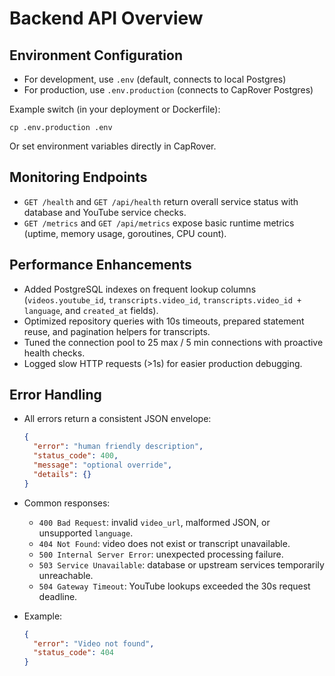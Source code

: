 # Backend API Overview

## Environment Configuration

- For development, use `.env` (default, connects to local Postgres)
- For production, use `.env.production` (connects to CapRover Postgres)

Example switch (in your deployment or Dockerfile):

```
cp .env.production .env
```

Or set environment variables directly in CapRover.

## Monitoring Endpoints

- `GET /health` and `GET /api/health` return overall service status with database and YouTube service checks.
- `GET /metrics` and `GET /api/metrics` expose basic runtime metrics (uptime, memory usage, goroutines, CPU count).

## Performance Enhancements

- Added PostgreSQL indexes on frequent lookup columns (`videos.youtube_id`, `transcripts.video_id`, `transcripts.video_id + language`, and `created_at` fields).
- Optimized repository queries with 10s timeouts, prepared statement reuse, and pagination helpers for transcripts.
- Tuned the connection pool to 25 max / 5 min connections with proactive health checks.
- Logged slow HTTP requests (>1s) for easier production debugging.

## Error Handling

- All errors return a consistent JSON envelope:

  ```json
  {
    "error": "human friendly description",
    "status_code": 400,
    "message": "optional override",
    "details": {}
  }
  ```

- Common responses:
  - `400 Bad Request`: invalid `video_url`, malformed JSON, or unsupported `language`.
  - `404 Not Found`: video does not exist or transcript unavailable.
  - `500 Internal Server Error`: unexpected processing failure.
  - `503 Service Unavailable`: database or upstream services temporarily unreachable.
  - `504 Gateway Timeout`: YouTube lookups exceeded the 30s request deadline.
- Example:

  ```json
  {
    "error": "Video not found",
    "status_code": 404
  }
  ```
